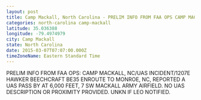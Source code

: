 ```yaml
---
layout: post
title: Camp Mackall, North Carolina - PRELIM INFO FROM FAA OPS CAMP MACKALL NC UAS INCIDENT 1207E HAWKER BEECHCRAFT BE35 ENROUTE
categories: north-carolina camp-mackall
latitude: 35.036388
longitude: -79.4974979
city: Camp Mackall
state: North Carolina
date: 2015-03-07T07:07:00.000Z
timeZoneName: Eastern Standard Time
---
```


PRELIM INFO FROM FAA OPS: CAMP MACKALL, NC/UAS INCIDENT/1207E HAWKER BEECHCRAFT BE35 ENROUTE TO MONROE, NC, REPORTED A UAS PASS BY AT 6,000 FEET, 7 SW MACKALL ARMY AIRFIELD. NO UAS DESCRIPTION OR PROXIMITY PROVIDED. UNKN IF LEO NOTIFIED.